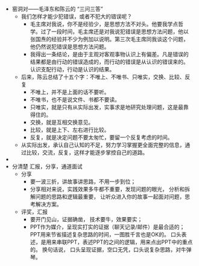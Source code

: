 - 窑洞对——毛泽东和陈云的 “三问三答”
	- 我们怎样才能少犯错误，或者不犯大的错误呢？
		- 毛主席对我说，你不是经验少，是思想方法不对头。他要我学点哲学。过了一段时间，毛主席还是对我说犯错误是思想方法问题，他以张国焘的经验并不少为例加以说明。第三次毛主席同我谈这个问题，他仍然说犯错误是思想方法问题。
		- 我得出一条结论，是由于主观对客观事物认识上有偏差。凡是错误的结果都是由行动的错误造成的，而行动的错误是从认识的错误来的。认识支配行动，行动是认识的结果。
	- 后来，陈云总结了十五个字：不唯上、不唯书、只唯实，交换、比较、反复
		- 不唯上，并不是上面的话不要听。
		- 不唯书，也不是说文件、书都不要读。
		- 只唯实，就是只有从实际出发，实事求是地研究处理问题，这是最靠得住的。
		- 交换，就是互相交换意见。
		- 比较，就是上下、左右进行比较。
		- 反复，就是决定问题不要太匆忙，要留一个反复考虑的时间。
	- 从实际出发，承认自己认知的不足，努力学习掌握更全面完整的信息，通过比较，交流，反复，这样才能逐步掌控自己的道路。
-
- 分清楚 汇报，分享，通道面试
	- 分享
		- 要一波三折，讲故事讲思路，不用一步到位；
		- 分享相对来说，实践效果多牛都不重要，发现问题的眼光， 分析和拆解问题的思路和逻辑最重要， 让听众进入你的故事一起面对问题，思考解决方案。
	- 评奖，汇报
		- 要开门见山，证据确凿， 技术要牛，效果要实；
		- PPT作为媒介，呈现实打实的证据（聊天记录/邮件）是最合适的；PPT用来节省描述复杂思路的时间，一图胜千言也是OK的。 口头表述，是用来串联PPT，表述PPT的之间的逻辑，用来点出PPT中的重点的。 换句话说， 口头呈现证据，空口无凭，口头说复杂思路，对牛弹琴。